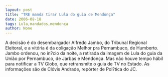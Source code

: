 ```yaml
---
layout: post
title: "TRE manda tirar Lula do guia de Mendonça"
date: 2006-08-18
tags: Lula,mandados,mendonça
author: None
---
```


A decisão é do desembargador Alfredo Jambo, do Tribunal Regional Eleitoral, e a vitória é da coligação Melhor pra Pernambuco, de Humberto.
Jambo ordenou, no in?cio da noite, a retirada da imagem de Lula do guia da União por Pernambuco, de Jarbas e Mendonça.
Mas não houve tempo hábil para notificar a TV Globo, que retransmite o guia de TV no Estado.
As informações são de Clóvis Andrade, repórter de Pol?tica do JC. 